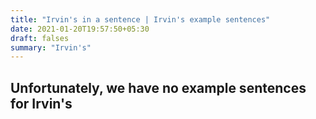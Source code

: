 ```yaml
---
title: "Irvin's in a sentence | Irvin's example sentences"
date: 2021-01-20T19:57:50+05:30
draft: falses
summary: "Irvin's"
---
```

## Unfortunately, we have no example sentences for Irvin's                 

